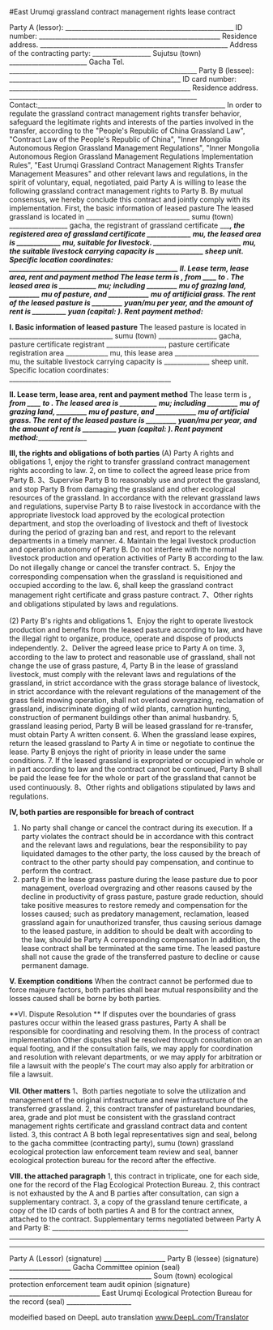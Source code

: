 #East Urumqi grassland contract management rights lease contract

Party A (lessor): ____________________________________________________ ID number: ________________________________________________________ Residence address. __________________________________________________________ Address of the contracting party: __________________ Sujutsu (town) ________________________ Gacha Tel. __________________________________________________________
Party B (lessee): _____________________________________________________ ID card number: ________________________________________________________ Residence address. __________________________________________________________ Contact:__________________________________________________________
In order to regulate the grassland contract management rights transfer behavior, safeguard the legitimate rights and interests of the parties involved in the transfer, according to the "People's Republic of China Grassland Law", "Contract Law of the People's Republic of China", "Inner Mongolia Autonomous Region Grassland Management Regulations", "Inner Mongolia Autonomous Region Grassland Management Regulations Implementation Rules", "East Urumqi Grassland Contract Management Rights Transfer Management Measures" and other relevant laws and regulations, in the spirit of voluntary, equal, negotiated, paid Party A is willing to lease the following grassland contract management rights to Party B. By mutual consensus, we hereby conclude this contract and jointly comply with its implementation.
First, the basic information of leased pasture
The leased grassland is located in ________________________________ sumu (town) __________________ gacha, the registrant of grassland certificate __________________, the registered area of grassland certificate _____________ mu, the leased area is _____________ mu, suitable for livestock. __________________________ mu, the suitable livestock carrying capacity is ______________ sheep unit.
Specific location coordinates: __________________________________________________
II. Lease term, lease area, rent and payment method
The lease term is _______, from ____ to _____. The leased area is ___________ mu; including _________ mu of grazing land, _________ mu of pasture, and ____________ mu of artificial grass. The rent of the leased pasture is _________ yuan/mu per year, and the amount of rent is __________ yuan (capital: _____________). Rent payment method:________________________________________

**I. Basic information of leased pasture** 
The leased pasture is located in ________________________________ sumu (town) __________________ gacha, pasture certificate registrant __________________, pasture certificate registration area _____________ mu, this lease area __________________________ mu, the suitable livestock carrying capacity is ______________ sheep unit.
Specific location coordinates: __________________________________________________

**II. Lease term, lease area, rent and payment method**
The lease term is _______, from ____ to _____. The leased area is ___________ mu; including _________ mu of grazing land, _________ mu of pasture, and ____________ mu of artificial grass. The rent of the leased pasture is _________ yuan/mu per year, and the amount of rent is __________ yuan (capital: _____________). Rent payment method:________________________________________

**III, the rights and obligations of both parties**
(A) Party A rights and obligations
1, enjoy the right to transfer grassland contract management rights according to law.
2, on time to collect the agreed lease price from Party B. 3、Supervise Party B to reasonably use and protect the grassland, and stop Party B from damaging the grassland and other ecological resources of the grassland. In accordance with the relevant grassland laws and regulations, supervise Party B to raise livestock in accordance with the appropriate livestock load approved by the ecological protection department, and stop the overloading of livestock and theft of livestock during the period of grazing ban and rest, and report to the relevant departments in a timely manner. 4. Maintain the legal livestock production and operation autonomy of Party B. Do not interfere with the normal livestock production and operation activities of Party B according to the law. Do not illegally change or cancel the transfer contract. 5、Enjoy the corresponding compensation when the grassland is requisitioned and occupied according to the law. 6, shall keep the grassland contract management right certificate and grass pasture contract.
7、Other rights and obligations stipulated by laws and regulations.

(2) Party B's rights and obligations
1、Enjoy the right to operate livestock production and benefits from the leased pasture according to law, and have the illegal right to organize, produce, operate and dispose of products independently.
2、Deliver the agreed lease price to Party A on time. 
3, according to the law to protect and reasonable use of grassland, shall not change the use of grass pasture, 
4, Party B in the lease of grassland livestock, must comply with the relevant laws and regulations of the grassland, in strict accordance with the grass storage balance of livestock, in strict accordance with the relevant regulations of the management of the grass field mowing operation, shall not overload overgrazing, reclamation of grassland, indiscriminate digging of wild plants, carnation hunting, construction of permanent buildings other than animal husbandry. 
5, grassland leasing period, Party B will be leased grassland for re-transfer, must obtain Party A written consent. 
6. When the grassland lease expires, return the leased grassland to Party A in time or negotiate to continue the lease. Party B enjoys the right of priority in lease under the same conditions. 
7. If the leased grassland is expropriated or occupied in whole or in part according to law and the contract cannot be continued, Party B shall be paid the lease fee for the whole or part of the grassland that cannot be used continuously.
8、Other rights and obligations stipulated by laws and regulations.

**IV, both parties are responsible for breach of contract**
1. No party shall change or cancel the contract during its execution. If a party violates the contract should be in accordance with this contract and the relevant laws and regulations, bear the responsibility to pay liquidated damages to the other party, the loss caused by the breach of contract to the other party should pay compensation, and continue to perform the contract. 
2. party B in the lease grass pasture during the lease pasture due to poor management, overload overgrazing and other reasons caused by the decline in productivity of grass pasture, pasture grade reduction, should take positive measures to restore remedy and compensation for the losses caused; such as predatory management, reclamation, leased grassland again for unauthorized transfer, thus causing serious damage to the leased pasture, in addition to should be dealt with according to the law, should be Party A corresponding compensation In addition, the lease contract shall be terminated at the same time. The leased pasture shall not cause the grade of the transferred pasture to decline or cause permanent damage.

**V. Exemption conditions** 
When the contract cannot be performed due to force majeure factors, both parties shall bear mutual responsibility and the losses caused shall be borne by both parties.

**VI. Dispute Resolution **
If disputes over the boundaries of grass pastures occur within the leased grass pastures, Party A shall be responsible for coordinating and resolving them. In the process of contract implementation
Other disputes shall be resolved through consultation on an equal footing, and if the consultation fails, we may apply for coordination and resolution with relevant departments, or we may apply for arbitration or file a lawsuit with the people's
The court may also apply for arbitration or file a lawsuit.

**VII. Other matters**
1、Both parties negotiate to solve the utilization and management of the original infrastructure and new infrastructure of the transferred grassland. 
2, this contract transfer of pastureland boundaries, area, grade and plot must be consistent with the grassland contract management rights certificate and grassland contract data and content listed. 
3, this contract A B both legal representatives sign and seal, belong to the gacha committee (contracting party), sumu (town) grassland ecological protection law enforcement team review and seal, banner ecological protection bureau for the record after the effective.

**VIII. the attached paragraph** 
1, this contract in triplicate, one for each side, one for the record of the Flag Ecological Protection Bureau. 2, this contract is not exhausted by the A and B parties after consultation, can sign a supplementary contract. 3, a copy of the grassland tenure certificate, a copy of the ID cards of both parties A and B for the contract annex, attached to the contract.
Supplementary terms negotiated between 
Party A and Party B: __________________________________________
________________________________________________________________ 
________________________________________________________________ 
Party A (Lessor) (signature) ___________________
Party B (lessee) (signature) ___________________ 
Gacha Committee opinion (seal) ____________________________________________ 
Soum (town) ecological protection enforcement team audit opinion (signature) ____________________________ 
East Urumqi Ecological Protection Bureau for the record (seal) ____________________

modeified based on DeepL auto translation www.DeepL.com/Translator 
